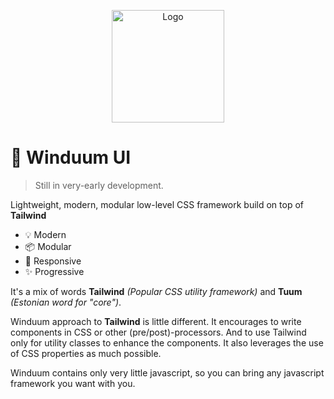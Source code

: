 <p align="center">
  <a href="https://stackblitz.com/github/vituum/winduum/tree/main" target="_blank" rel="noopener noreferrer">
    <img width="180" src="https://raw.githubusercontent.com/vituum/winduum/main/logo.svg" alt="Logo">
  </a>
</p>

# 🎨 Winduum UI

> Still in very-early development.

Lightweight, modern, modular low-level CSS framework build on top of **Tailwind**

- 💡 Modern
- 📦 Modular
- 📏 Responsive
- ✨️ Progressive

It's a mix of words **Tailwind** _(Popular CSS utility framework)_ and **Tuum** _(Estonian word for "core")_.<br>

Winduum approach to **Tailwind** is little different. It encourages to write components in CSS or other (pre/post)-processors.
And to use Tailwind only for utility classes to enhance the components. It also leverages the use of CSS properties as much possible.<br>

Winduum contains only very little javascript, so you can bring any javascript framework you want with you.
